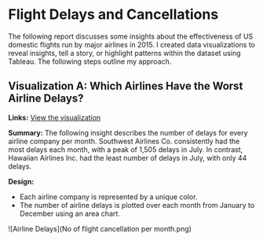 # Flight Delays and Cancellations

The following report discusses some insights about the effectiveness of US domestic flights run by major airlines in 2015. I created data visualizations to reveal insights, tell a story, or highlight patterns within the dataset using Tableau. The following steps outline my approach.

## Visualization A: Which Airlines Have the Worst Airline Delays?

**Links:**
[View the visualization](https://public.tableau.com/shared/4K2PM6ZNC?:display_count=n&:origin=viz_share_link)

**Summary:**
The following insight describes the number of delays for every airline company per month. Southwest Airlines Co. consistently had the most delays each month, with a peak of 1,505 delays in July. In contrast, Hawaiian Airlines Inc. had the least number of delays in July, with only 44 delays.

**Design:**
- Each airline company is represented by a unique color.
- The number of airline delays is plotted over each month from January to December using an area chart.

![Airline Delays](No of flight cancellation per month.png)
